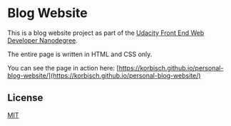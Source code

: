 # Blog Website

This is a blog website project as part of the [Udacity Front End Web Developer Nanodegree](https://www.udacity.com/course/front-end-web-developer-nanodegree--nd0011).

The entire page is written in HTML and CSS only.

You can see the page in action here:
[https://korbisch.github.io/personal-blog-website/](https://korbisch.github.io/personal-blog-website/)

## License

[MIT](https://choosealicense.com/licenses/mit/)